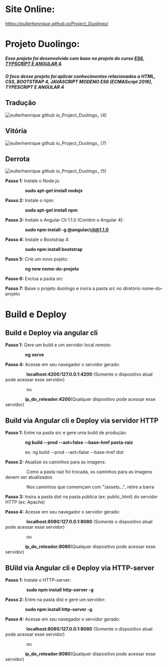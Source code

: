 # Site Online:
###### https://eullerhenrique.github.io/Project_Duolingo/


# Projeto Duolingo: 

##### Esse projeto foi desenvolvido com base no projeto  do curso [ES6, TYPSCRIPT E ANGULAR 4](https://www.udemy.com/course/curso-de-desenvolvimento-web-com-es6-typescript-e-angular-4/). 

##### O foco desse projeto foi aplicar conhecimentos relacionados a HTML, CSS, BOOTSTRAP 4, JAVASCRIPT MODENO ES6 (ECMAScript 2016), TYPESCRIPT E ANGULAR 4

## Tradução

![eullerhenrique github io_Project_Duolingo_ (4)](https://user-images.githubusercontent.com/48317736/88221001-31915900-cc3a-11ea-9451-98f1bd3bad54.png)

## Vitória

![eullerhenrique github io_Project_Duolingo_ (7)](https://user-images.githubusercontent.com/48317736/88221211-82a14d00-cc3a-11ea-94c8-44fb1ef1e68b.png)

## Derrota

![eullerhenrique github io_Project_Duolingo_ (5)](https://user-images.githubusercontent.com/48317736/88221050-453cbf80-cc3a-11ea-81e5-93eab7dd18a8.png)




**Passo 1:** Instale o Node.js:    

&nbsp;&nbsp;&nbsp;&nbsp;&nbsp;&nbsp;&nbsp;&nbsp;&nbsp;&nbsp;&nbsp;&nbsp;&nbsp;&nbsp;&nbsp;&nbsp;**sudo apt-get install nodejs**    

**Passo 2:** Instale o npm:    

&nbsp;&nbsp;&nbsp;&nbsp;&nbsp;&nbsp;&nbsp;&nbsp;&nbsp;&nbsp;&nbsp;&nbsp;&nbsp;&nbsp;&nbsp;&nbsp;**sudo apt-get install npm**  

**Passo 3:** Instale o Angular Cli 1.1.0 (Contém o Angular 4):

&nbsp;&nbsp;&nbsp;&nbsp;&nbsp;&nbsp;&nbsp;&nbsp;&nbsp;&nbsp;&nbsp;&nbsp;&nbsp;&nbsp;&nbsp;&nbsp;**sudo npm install -g @angular/cli@1.1.0**      

**Passo 4:** Instale o Bootstrap 4:   

&nbsp;&nbsp;&nbsp;&nbsp;&nbsp;&nbsp;&nbsp;&nbsp;&nbsp;&nbsp;&nbsp;&nbsp;&nbsp;&nbsp;&nbsp;&nbsp;**sudo npm install bootstrap**    

**Passo 5:** Crie um novo pojeto:  

&nbsp;&nbsp;&nbsp;&nbsp;&nbsp;&nbsp;&nbsp;&nbsp;&nbsp;&nbsp;&nbsp;&nbsp;&nbsp;&nbsp;&nbsp;&nbsp;**ng new nome-do-projeto**      

**Passo 6:** Exclua a pasta src  

**Passo 7:** Baixe o projeto duolingo e insira a pasta src no diretório nome-do-projeto  
            
            
# Build e Deploy

   ## Build e Deploy via angular cli 
    
   **Passo 1:** Gere um build e um servidor local remoto:  
   
   &nbsp;&nbsp;&nbsp;&nbsp;&nbsp;&nbsp;&nbsp;&nbsp;&nbsp;&nbsp;&nbsp;&nbsp;&nbsp;&nbsp;&nbsp;&nbsp;**ng serve**

 **Passo 4:** Acesse em seu navegador o servidor gerado:  
 
&nbsp;&nbsp;&nbsp;&nbsp;&nbsp;&nbsp;&nbsp;&nbsp;&nbsp;&nbsp;&nbsp;&nbsp;&nbsp;&nbsp;&nbsp;&nbsp; **localhost:4200**/**127.0.0.1:4200** (Somente o dispositivo atual pode acessar esse servidor)  

&nbsp;&nbsp;&nbsp;&nbsp;&nbsp;&nbsp;&nbsp;&nbsp;&nbsp;&nbsp;&nbsp;&nbsp;&nbsp;&nbsp;&nbsp;&nbsp; ou  

&nbsp;&nbsp;&nbsp;&nbsp;&nbsp;&nbsp;&nbsp;&nbsp;&nbsp;&nbsp;&nbsp;&nbsp;&nbsp;&nbsp;&nbsp;&nbsp;**ip_do_roteador:4200**(Qualquer dispositivo pode acessar esse servidor)  
                      

  ## Build via Angular cli e Deploy via servidor HTTP
  
   **Passo 1:** Entre na pasta src e gere uma build de produção:    
   
   &nbsp;&nbsp;&nbsp;&nbsp;&nbsp;&nbsp;&nbsp;&nbsp;&nbsp;&nbsp;&nbsp;&nbsp;&nbsp;&nbsp;&nbsp;&nbsp;**ng build --prod --aot=false --base-href pasta-raiz**   

   &nbsp;&nbsp;&nbsp;&nbsp;&nbsp;&nbsp;&nbsp;&nbsp;&nbsp;&nbsp;&nbsp;&nbsp;&nbsp;&nbsp;&nbsp;&nbsp;ex: ng build --prod --aot=false --base-href dist

   **Passo 2:** Atualize os caminhos para as imagens:     
   
   &nbsp;&nbsp;&nbsp;&nbsp;&nbsp;&nbsp;&nbsp;&nbsp;&nbsp;&nbsp;&nbsp;&nbsp;&nbsp;&nbsp;&nbsp;&nbsp; Como a pasta raiz foi trocada, os caminhos para as imagens        devem ser atualizados  
   
   &nbsp;&nbsp;&nbsp;&nbsp;&nbsp;&nbsp;&nbsp;&nbsp;&nbsp;&nbsp;&nbsp;&nbsp;&nbsp;&nbsp;&nbsp;&nbsp; Nos caminhos que comemçam com "/assets...", retire a barra

   **Passo 3:** Insira a pasta dist na pasta pública (ex: public_html) do servidor HTTP (ex: Apache)  
   
 **Passo 4:** Acesse em seu navegador o servidor gerado:  
 
&nbsp;&nbsp;&nbsp;&nbsp;&nbsp;&nbsp;&nbsp;&nbsp;&nbsp;&nbsp;&nbsp;&nbsp;&nbsp;&nbsp;&nbsp;&nbsp; **localhost:8080**/**127.0.0.1:8080** (Somente o dispositivo atual pode acessar esse servidor)  

&nbsp;&nbsp;&nbsp;&nbsp;&nbsp;&nbsp;&nbsp;&nbsp;&nbsp;&nbsp;&nbsp;&nbsp;&nbsp;&nbsp;&nbsp;&nbsp; ou  

&nbsp;&nbsp;&nbsp;&nbsp;&nbsp;&nbsp;&nbsp;&nbsp;&nbsp;&nbsp;&nbsp;&nbsp;&nbsp;&nbsp;&nbsp;&nbsp;**ip_do_roteador:8080**(Qualquer dispositivo pode acessar esse servidor)  
                
                  
   
 
  ## BUild via Angular cli e Deploy via HTTP-server
  
  **Passo 1:** Instale o HTTP-server:  
  
  &nbsp;&nbsp;&nbsp;&nbsp;&nbsp;&nbsp;&nbsp;&nbsp;&nbsp;&nbsp;&nbsp;&nbsp;&nbsp;&nbsp;&nbsp;&nbsp; **sudo npm install http-server -g**  
               
  **Passo 2:** Entre na pasta dist e gere um servidor:    
  
  &nbsp;&nbsp;&nbsp;&nbsp;&nbsp;&nbsp;&nbsp;&nbsp;&nbsp;&nbsp;&nbsp;&nbsp;&nbsp;&nbsp;&nbsp;&nbsp;**sudo npm install http-server -g**
 
 **Passo 4:** Acesse em seu navegador o servidor gerado:  
 
  &nbsp;&nbsp;&nbsp;&nbsp;&nbsp;&nbsp;&nbsp;&nbsp;&nbsp;&nbsp;&nbsp;&nbsp;&nbsp;&nbsp;&nbsp;&nbsp; **localhost:8080**/**127.0.0.1:8080** (Somente o dispositivo     atual pode acessar esse servidor)  

  &nbsp;&nbsp;&nbsp;&nbsp;&nbsp;&nbsp;&nbsp;&nbsp;&nbsp;&nbsp;&nbsp;&nbsp;&nbsp;&nbsp;&nbsp;&nbsp; ou  

  &nbsp;&nbsp;&nbsp;&nbsp;&nbsp;&nbsp;&nbsp;&nbsp;&nbsp;&nbsp;&nbsp;&nbsp;&nbsp;&nbsp;&nbsp;&nbsp;**ip_do_roteador:8080**(Qualquer dispositivo pode acessar esse     servidor)    
                       
            
  


